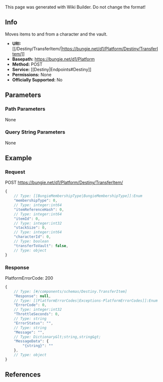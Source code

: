 <span class="wiki-builder">This page was generated with Wiki Builder. Do not change the format!</span>

## Info
Moves items to and from a character and the vault.

* **URI:** [[/Destiny/TransferItem/|https://bungie.net/d1/Platform/Destiny/TransferItem/]]
* **Basepath:** https://bungie.net/d1/Platform
* **Method:** POST
* **Service:** [[Destiny|Endpoints#Destiny]]
* **Permissions:** None
* **Officially Supported:** No

## Parameters
### Path Parameters
None

### Query String Parameters
None

## Example
### Request
POST https://bungie.net/d1/Platform/Destiny/TransferItem/
```javascript
{
    // Type: [[BungieMembershipType|BungieMembershipType]]:Enum
    "membershipType": 0,
    // Type: integer:int64
    "itemReferenceHash": 0,
    // Type: integer:int64
    "itemId": 0,
    // Type: integer:int32
    "stackSize": 0,
    // Type: integer:int64
    "characterId": 0,
    // Type: boolean
    "transferToVault": false,
    // Type: object
}

```

### Response
PlatformErrorCode: 200
```javascript
{
    // Type: [#/components/schemas/Destiny.TransferItem]
    "Response": null,
    // Type: [[PlatformErrorCodes|Exceptions-PlatformErrorCodes]]:Enum
    "ErrorCode": 0,
    // Type: integer:int32
    "ThrottleSeconds": 0,
    // Type: string
    "ErrorStatus": "",
    // Type: string
    "Message": "",
    // Type: Dictionary&lt;string,string&gt;
    "MessageData": {
        "{string}": ""
    },
    // Type: object
}

```

## References
